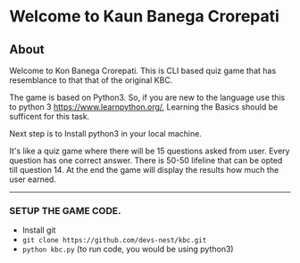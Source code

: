  
# Welcome to Kaun Banega Crorepati

## About
  Welcome to Kon Banega Crorepati. This is CLI based quiz game that has resemblance to that that of the original KBC.

  The game is based on Python3. So, if you are new to the language use this to python 3 https://www.learnpython.org/, Learning the Basics should be sufficent for this task.

  Next step is to Install python3 in your local machine.
  
  It's like a quiz game where there will be 15 questions asked from user. Every question has one correct answer. There is 50-50 lifeline that can be opted till question 14. At the end the game will display the results how much the user earned.
  
 --- 
### SETUP THE GAME CODE.

  *  Install git
  * `git clone https://github.com/devs-nest/kbc.git`
  * `python kbc.py` (to run code, you would be using python3) 



  


